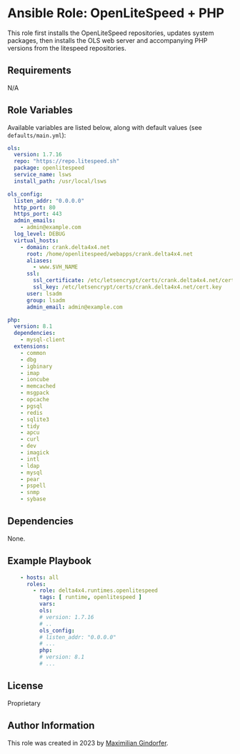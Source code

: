 # Ansible Role: OpenLiteSpeed + PHP

This role first installs the OpenLiteSpeed repositories, updates system packages, then installs the OLS web server and
accompanying PHP versions from the litespeed repositories.

## Requirements

N/A

## Role Variables

Available variables are listed below, along with default values (see `defaults/main.yml`):

```yaml
ols:
  version: 1.7.16
  repo: "https://repo.litespeed.sh"
  package: openlitespeed
  service_name: lsws
  install_path: /usr/local/lsws

ols_config:
  listen_addr: "0.0.0.0"
  http_port: 80
  https_port: 443
  admin_emails:
    - admin@example.com
  log_level: DEBUG
  virtual_hosts:
    - domain: crank.delta4x4.net
      root: /home/openlitespeed/webapps/crank.delta4x4.net
      aliases:
        - www.$VH_NAME
      ssl:
        ssl_certificate: /etc/letsencrypt/certs/crank.delta4x4.net/cert.pem
        ssl_key: /etc/letsencrypt/certs/crank.delta4x4.net/cert.key
      user: lsadm
      group: lsadm
      admin_email: admin@example.com

php:
  version: 8.1
  dependencies:
    - mysql-client
  extensions:
    - common
    - dbg
    - igbinary
    - imap
    - ioncube
    - memcached
    - msgpack
    - opcache
    - pgsql
    - redis
    - sqlite3
    - tidy
    - apcu
    - curl
    - dev
    - imagick
    - intl
    - ldap
    - mysql
    - pear
    - pspell
    - snmp
    - sybase

```

## Dependencies

None.

## Example Playbook

```yaml
    - hosts: all
      roles:
        - role: delta4x4.runtimes.openlitespeed
          tags: [ runtime, openlitespeed ]
          vars:
          ols:
          # version: 1.7.16
          # ..
          ols_config:
          # listen_addr: "0.0.0.0"
          # ... 
          php:
          # version: 8.1
          # ...

```

## License

Proprietary

## Author Information

This role was created in 2023 by [Maximilian Gindorfer](https://fmj.dev).

